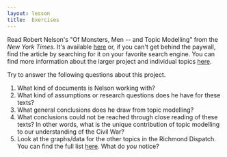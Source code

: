 ```yaml
---
layout: lesson
title:  Exercises
---
```

Read Robert Nelson's "Of Monsters, Men -- and Topic Modelling" from the _New York Times_. It's available [here](/textanalysiscoursebook/book/http:/opinionator.blogs.nytimes.com/2011/05/29/of-monsters-men-and-topic-modeling/?_r=0) or, if you can't get behind the paywall, find the article by searching for it on your favorite search engine. You can find more information about the larger project and individual topics [here](/textanalysiscoursebook/book/https:/dsl.richmond.edu/dispatch/Topics).

Try to answer the following questions about this project.

1. What kind of documents is Nelson working with?
2. What kind of assumptions or research questions does he have for these texts?
3. What general conclusions does he draw from topic modelling? 
4. What conclusions could not be reached through close reading of these texts? In other words, what is the unique contribution of topic modelling to our understanding of the Civil War?
5. Look at the graphs\/data for the other topics in the Richmond Dispatch. You can find the full list [here](/textanalysiscoursebook/book/https:/dsl.richmond.edu/dispatch/Topics). What do _you_ notice?


